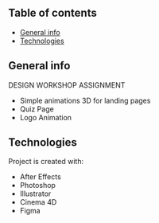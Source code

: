 ## Table of contents
* [General info](#general-info)
* [Technologies](#technologies)


## General info
DESIGN WORKSHOP ASSIGNMENT <br />
* Simple animations 3D for landing pages<br />
* Quiz Page<br />
* Logo Animation<br />

	
## Technologies
Project is created with:
* After Effects
* Photoshop
* Illustrator
* Cinema 4D
* Figma
	

